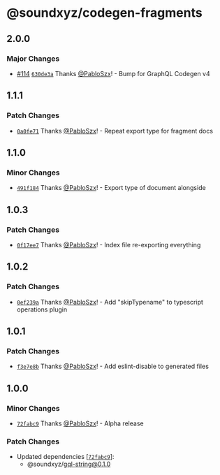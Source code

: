 # @soundxyz/codegen-fragments

## 2.0.0

### Major Changes

- [#114](https://github.com/soundxyz/graphql-react/pull/114)
  [`630de3a`](https://github.com/soundxyz/graphql-react/commit/630de3a89d8c17c133081d25e15bdc92908a5046)
  Thanks [@PabloSzx](https://github.com/PabloSzx)! - Bump for GraphQL Codegen v4

## 1.1.1

### Patch Changes

- [`0a0fe71`](https://github.com/soundxyz/graphql-react/commit/0a0fe7115ee60203f43e27c89e729fb4d948daa6)
  Thanks [@PabloSzx](https://github.com/PabloSzx)! - Repeat export type for fragment docs

## 1.1.0

### Minor Changes

- [`491f184`](https://github.com/soundxyz/graphql-react/commit/491f184c8bd2aaa346ef7612ee29473877032b2b)
  Thanks [@PabloSzx](https://github.com/PabloSzx)! - Export type of document alongside

## 1.0.3

### Patch Changes

- [`0f17ee7`](https://github.com/soundxyz/graphql-react-query/commit/0f17ee784e326cf144f008b888aa9c098fee69aa)
  Thanks [@PabloSzx](https://github.com/PabloSzx)! - Index file re-exporting everything

## 1.0.2

### Patch Changes

- [`0ef239a`](https://github.com/soundxyz/graphql-react-query/commit/0ef239a2dc3a87d0407312b63b9e493b1a78c97c)
  Thanks [@PabloSzx](https://github.com/PabloSzx)! - Add "skipTypename" to typescript operations
  plugin

## 1.0.1

### Patch Changes

- [`f3e7e8b`](https://github.com/soundxyz/graphql-react-query/commit/f3e7e8bbbc7e48c50bca79807831efda5295ef6f)
  Thanks [@PabloSzx](https://github.com/PabloSzx)! - Add eslint-disable to generated files

## 1.0.0

### Minor Changes

- [`72fabc9`](https://github.com/soundxyz/graphql-react-query/commit/72fabc99b74fab0b1d4ff42e91e47ea091c85474)
  Thanks [@PabloSzx](https://github.com/PabloSzx)! - Alpha release

### Patch Changes

- Updated dependencies
  [[`72fabc9`](https://github.com/soundxyz/graphql-react-query/commit/72fabc99b74fab0b1d4ff42e91e47ea091c85474)]:
  - @soundxyz/gql-string@0.1.0
